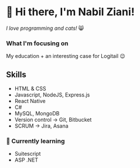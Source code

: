 # 👋 Hi there, I'm Nabil Ziani!
*I love programming and cats!* :smile_cat:

### What I'm focusing on
My education + an interesting case for Logitail :wink:

## Skills
* HTML & CSS
* Javascript, NodeJS, Express.js
* React Native
* C#
* MySQL, MongoDB
* Version control -> Git, Bitbucket
* SCRUM -> Jira, Asana

### 🌱 Currently learning
* Suitescript
* ASP .NET

<!--
**nabil-ziani/nabil-ziani** is a ✨ _special_ ✨ repository because its `README.md` (this file) appears on your GitHub profile.

Here are some ideas to get you started:

- 🔭 I’m currently working on ...
- 🌱 I’m currently learning ...
- 👯 I’m looking to collaborate on ...
- 🤔 I’m looking for help with ...
- 💬 Ask me about ...
- 📫 How to reach me: ...
- 😄 Pronouns: ...
- ⚡ Fun fact: ...
-->
